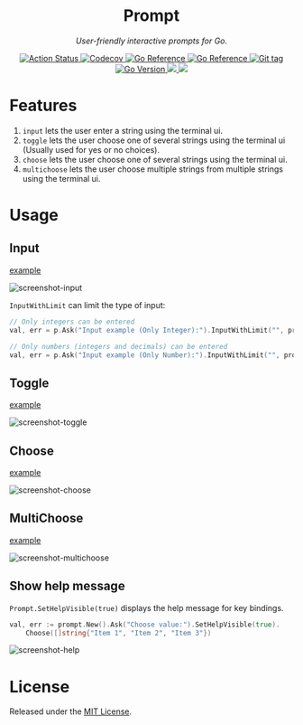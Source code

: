 <div align="center">
  <h1>Prompt</h1>
  <p><i>User-friendly interactive prompts for Go.</i></p>

  <p>
    <a href="https://github.com/cqroot/prompt/actions">
      <img src="https://github.com/cqroot/prompt/workflows/test/badge.svg" alt="Action Status" />
    </a>
    <a href="https://codecov.io/gh/cqroot/prompt" target="_blank">
      <img src="https://codecov.io/gh/cqroot/prompt/branch/main/graph/badge.svg" alt="Codecov" />
    </a>
    <a href="https://goreportcard.com/report/github.com/cqroot/prompt" target="_blank">
      <img src="https://goreportcard.com/badge/github.com/cqroot/prompt" alt="Go Reference" />
    </a>
    <a href="https://pkg.go.dev/github.com/cqroot/prompt" target="_blank">
      <img src="https://pkg.go.dev/badge/github.com/cqroot/prompt.svg" alt="Go Reference" />
    </a>
    <a href="https://github.com/cqroot/prompt/tags">
      <img src="https://img.shields.io/github/v/tag/cqroot/prompt" alt="Git tag" />
    </a>
    <a href="https://github.com/cqroot/prompt/blob/main/go.mod">
      <img src="https://img.shields.io/github/go-mod/go-version/cqroot/prompt" alt="Go Version" />
    </a>
    <a href="https://github.com/cqroot/prompt/blob/main/LICENSE">
      <img src="https://img.shields.io/github/license/cqroot/prompt" />
    </a>
    <a href="https://github.com/cqroot/prompt/issues">
      <img src="https://img.shields.io/github/issues/cqroot/prompt" />
    </a>
  </p>
</div>

# Features

1. `input` lets the user enter a string using the terminal ui.
2. `toggle` lets the user choose one of several strings using the terminal ui (Usually used for yes or no choices).
3. `choose` lets the user choose one of several strings using the terminal ui.
4. `multichoose` lets the user choose multiple strings from multiple strings using the terminal ui.

# Usage

## Input

[example](https://github.com/cqroot/prompt/blob/main/examples/input/main.go)

![screenshot-input](https://user-images.githubusercontent.com/46901748/216246350-d14074b0-0895-4a0b-890f-11c0cd725a04.gif)

`InputWithLimit` can limit the type of input:

```go
// Only integers can be entered
val, err = p.Ask("Input example (Only Integer):").InputWithLimit("", prompt.InputInteger)

// Only numbers (integers and decimals) can be entered
val, err = p.Ask("Input example (Only Number):").InputWithLimit("", prompt.InputNumber)
```

## Toggle

[example](https://github.com/cqroot/prompt/blob/main/examples/toggle/main.go)

![screenshot-toggle](https://user-images.githubusercontent.com/46901748/216246356-fb3eb7df-7240-4a09-8899-45797bfe79c7.gif)

## Choose

[example](https://github.com/cqroot/prompt/blob/main/examples/choose/main.go)

![screenshot-choose](https://user-images.githubusercontent.com/46901748/216246342-da8d8b67-983c-41b8-b85d-a4ef2dcab0bd.gif)

## MultiChoose

[example](https://github.com/cqroot/prompt/blob/main/examples/multichoose/main.go)

![screenshot-multichoose](https://user-images.githubusercontent.com/46901748/216246355-92129b7b-c812-4b15-bfbc-7ec7e39e972a.gif)

## Show help message

`Prompt.SetHelpVisible(true)` displays the help message for key bindings.

```go
val, err := prompt.New().Ask("Choose value:").SetHelpVisible(true).
	Choose([]string{"Item 1", "Item 2", "Item 3"})
```

![screenshot-help](https://user-images.githubusercontent.com/46901748/216308618-0b865448-23cd-4029-9a26-d6802b375fa4.png)

# License

Released under the [MIT License](https://github.com/cqroot/prompt/blob/main/LICENSE).
